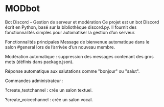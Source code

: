 # MODbot
Bot Discord – Gestion de serveur et modération
Ce projet est un bot Discord écrit en Python, basé sur la bibliothèque discord.py.
Il fournit des fonctionnalités simples pour automatiser la gestion d’un serveur.

Fonctionnalités principales
Message de bienvenue automatique dans le salon #general lors de l’arrivée d’un nouveau membre.

Modération automatique : suppression des messages contenant des gros mots (définis dans package.json).

Réponse automatique aux salutations comme "bonjour" ou "salut".

Commandes administrateur :

?create_textchannel <nom> : crée un salon textuel.

?create_voicechannel <nom> : crée un salon vocal.

